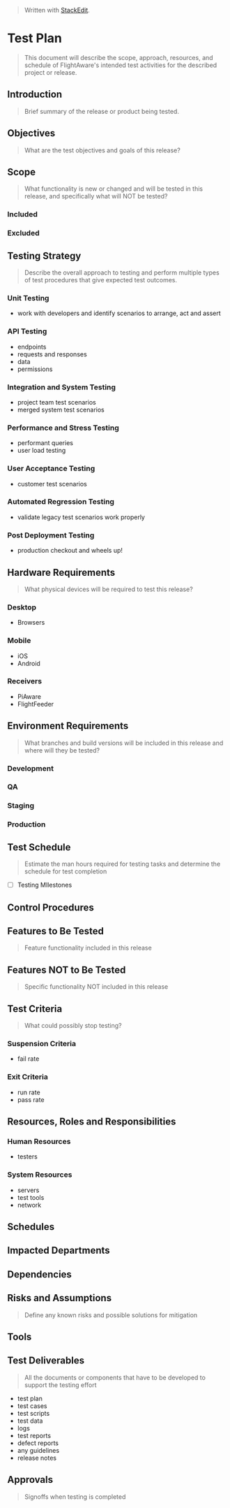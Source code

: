 
> Written with [StackEdit](https://stackedit.io/).

# Test Plan
> This document will describe the scope, approach, resources, and schedule of FlightAware's intended test activities for the described project or release.
## Introduction
> Brief summary of the release or product being tested.

## Objectives
> What are the test objectives and goals of this release?

## Scope
> What functionality is new or changed and will be tested in this release, and specifically what will NOT be tested?
### Included
### Excluded

## Testing Strategy
> Describe the overall approach to testing and perform multiple types of test procedures that give expected test outcomes.
### Unit Testing
- work with developers and identify scenarios to arrange, act and assert
### API Testing
- endpoints
- requests and responses
- data
- permissions
### Integration and System Testing
- project team test scenarios
- merged system test scenarios
### Performance and Stress Testing
- performant queries
- user load testing
### User Acceptance Testing
- customer test scenarios
### Automated Regression Testing
- validate legacy test scenarios work properly
### Post Deployment Testing
- production checkout and wheels up!

## Hardware Requirements
> What physical devices will be required to test this release?
### Desktop
- Browsers
### Mobile
- iOS
- Android
### Receivers
- PiAware
- FlightFeeder

## Environment Requirements
> What branches and build versions will be included in this release and where will they be tested?
### Development
### QA
### Staging
### Production
## Test Schedule
> Estimate the man hours required for testing tasks and determine the schedule for test completion
 - [ ] Testing MIlestones

## Control Procedures

## Features to Be Tested
> Feature functionality included in this release

## Features NOT to Be Tested
> Specific functionality NOT included in this release

## Test Criteria
> What could possibly stop testing?
### Suspension Criteria
- fail rate
### Exit Criteria
- run rate
- pass rate

## Resources, Roles and Responsibilities
### Human Resources
- testers
### System Resources
- servers
- test tools
- network

## Schedules

## Impacted Departments

## Dependencies

## Risks and Assumptions
> Define any known risks and possible solutions for mitigation

## Tools

## Test Deliverables
> All the documents or components that have to be developed to support the testing effort
- test plan
- test cases
- test scripts
- test data
- logs
- test reports
- defect reports
- any guidelines
- release notes

## Approvals
> Signoffs when testing is completed



<!--stackedit_data:
eyJoaXN0b3J5IjpbMTg4NDk1MjM5OCw1NDI0OTA5ODIsNTAxMj
E0ODc0LC0xNzM3NTgwODcyLDE1MTczMTcwNjUsMTA1MzM1ODI2
OSwxMzE2MTMxODE0LC0yMzYxMzY5NTMsMTU4NTExMjY1NywxNj
EzNjgxNDAzLDczMDk5ODExNl19
-->